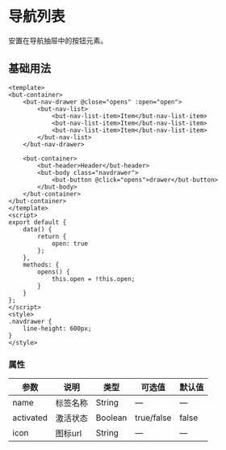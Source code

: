 # 导航列表
安置在导航抽屉中的按钮元素。

## 基础用法

```vue
<template>
<but-container>
	<but-nav-drawer @close="opens" :open="open">
		<but-nav-list>
			<but-nav-list-item>Item</but-nav-list-item>
			<but-nav-list-item>Item</but-nav-list-item>
			<but-nav-list-item>Item</but-nav-list-item>
		</but-nav-list>
	</but-nav-drawer>

	<but-container>
		<but-header>Header</but-header>
		<but-body class="navdrawer">
			<but-button @click="opens">drawer</but-button>
		</but-body>
	</but-container>
</but-container>
</template>
<script>
export default {
	data() {
		return {
			open: true
		};
	},
	methods: {
		opens() {
			this.open = !this.open;
		}
	}
};
</script>
<style>
.navdrawer {
	line-height: 600px;
}
</style>
```


### 属性
| 参数      | 说明    | 类型      | 可选值       | 默认值   |
|---------- |-------- |---------- |-------------  |-------- |
| name | 标签名称 | String | — | — |
| activated | 激活状态 | Boolean | true/false | false |
| icon | 图标url | String | — | — |